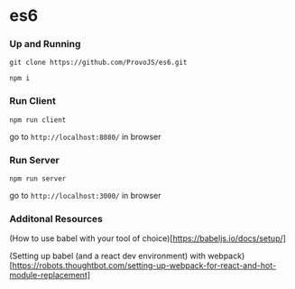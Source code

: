# es6


### Up and Running 

`git clone https://github.com/ProvoJS/es6.git`

`npm i`

### Run Client

`npm run client`

go to `http://localhost:8080/` in browser

### Run Server

`npm run server`

go to `http://localhost:3000/` in browser


### Additonal Resources

(How to use babel with your tool of choice)[https://babeljs.io/docs/setup/]

(Setting up babel (and a react dev environment) with webpack)[https://robots.thoughtbot.com/setting-up-webpack-for-react-and-hot-module-replacement]

